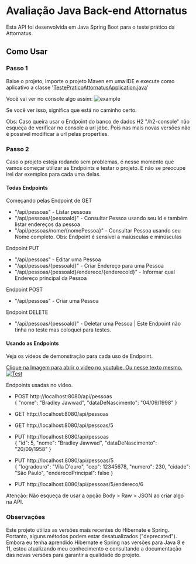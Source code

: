 
# Avaliação Java Back-end Attornatus

Esta API foi desenvolvida em Java Spring Boot para o teste prático da Attornatus.



## Como Usar

### Passo 1

Baixe o projeto, importe o projeto Maven em uma IDE e execute como aplicativo a classe '[TestePraticoAttornatusApplication.java](https://github.com/jawwadbr/TestePraticoAttornatus/blob/main/src/main/java/com/jawbr/testepratico/attornatus/TestePraticoAttornatusApplication.java)'

Você vai ver no console algo assim: 
![](https://i.imgur.com/Kv7uDed.png "example")

Se você ver isso, significa que está no caminho certo.

Obs: Caso queira usar o Endpoint do banco de dados H2 "/h2-console" não esqueça de verificar no console a url jdbc. Pois nas mais novas versões não é possível modificar a url pelas properties.

### Passo 2

Caso o projeto esteja rodando sem problemas, é nesse momento que vamos começar utilizar as Endpoints e testar o projeto. E não se preocupe irei dar exemplos para cada uma delas.

#### Todas Endpoints
Começando pelas Endpoint de GET  

- "/api/pessoas" - Listar pessoas
- "/api/pessoas/{pessoaId}" - Consultar Pessoa usando seu Id e também listar endereços da pessoa
- "/api/pessoas/nome/{nomePessoa}" - Consultar Pessoa usando seu Nome completo. Obs: Endpoint é sensível a maiúsculas e minúsculas

Endpoint PUT  

- "/api/pessoas" - Editar uma Pessoa
- "/api/pessoas/{pessoaId}" -  Criar Endereço para uma Pessoa
- "/api/pessoas/{pessoaId}/endereco/{enderecoId}" - Informar qual Endereço principal da Pessoa

Endpoint POST  

- "/api/pessoas" - Criar uma Pessoa

Endpoint DELETE  

- "/api/pessoas/{pessoaId}" - Deletar uma Pessoa | Este Endpoint não tinha no teste mas coloquei para testes.

#### Usando as Endpoints

Veja os vídeos de demonstração para cada uso de Endpoint.

[Clique na Imagem para abrir o video no youtube. Ou nesse texto mesmo.](https://www.youtube.com/watch?v=sOkYpMelZ18 "link")
[![Test](https://i.imgur.com/vKtjKxd.png)](https://www.youtube.com/watch?v=sOkYpMelZ18 "Test")

Endpoints usadas no vídeo.  

- POST http://localhost:8080/api/pessoas  
{
    "nome": "Bradley Jawwad",
    "dataDeNascimento": "04/09/1998"
}

- GET http://localhost:8080/api/pessoas  
- GET http://localhost:8080/api/pessoas/5  
- PUT http://localhost:8080/api/pessoas  
{
    "id": 5,
    "nome": "Bradley Jawwad",
    "dataDeNascimento": "20/09/1958"
}

- PUT http://localhost:8080/api/pessoas/5  
{
    "logradouro": "Vila D'ouro",
    "cep": 12345678,
    "numero": 230,
    "cidade": "São Paulo",
    "enderecoPrincipal": false
}

- PUT http://localhost:8080/api/pessoas/5/endereco/6

Atenção: Não esqueça de usar a opção Body > Raw > JSON ao criar algo na API.

### Observações

Este projeto utiliza as versões mais recentes do Hibernate e Spring. Portanto, alguns métodos podem estar desatualizados ("deprecated"). Embora eu tenha aprendido Hibernate e Spring nas versões para Java 8 e 11, estou atualizando meu conhecimento e consultando a documentação das novas versões para garantir a qualidade do projeto.
